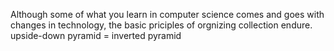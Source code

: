 Although some of what you learn in computer science comes and goes with changes in technology, the basic priciples of orgnizing collection endure.
 upside-down pyramid  = inverted pyramid
